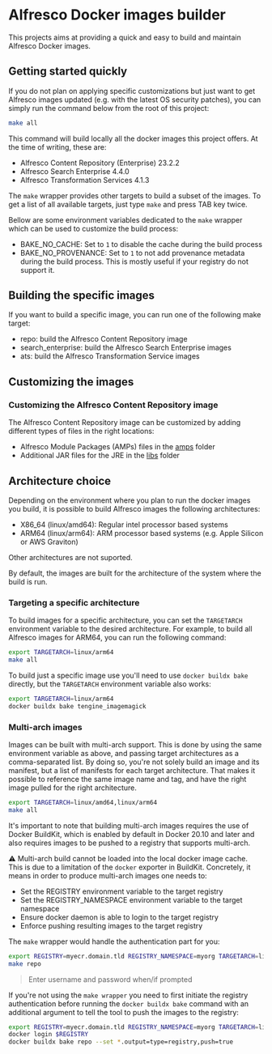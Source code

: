 # Alfresco Docker images builder

This projects aims at providing a quick and easy to build and maintain Alfresco
Docker images.

## Getting started quickly

If you do not plan on applying specific customizations but just want to get
Alfresco images updated (e.g. with the latest OS security patches), you can
simply run the command below from the root of this project:

```bash
make all
```

This command will build locally all the docker images this project offers.
At the time of writing, these are:

* Alfresco Content Repository (Enterprise) 23.2.2
* Alfresco Search Enterprise 4.4.0
* Alfresco Transformation Services 4.1.3

The `make` wrapper provides other targets to build a subset of the images.
To get a list of all available targets, just type `make` and press TAB key
twice.

Bellow are some environment variables dedicated to the `make` wrapper which
can be used to customize the build process:

* BAKE_NO_CACHE: Set to `1` to disable the cache during the build process
* BAKE_NO_PROVENANCE: Set to `1` to not add provenance metadata during the build
  process. This is mostly useful if your registry do not support it.

## Building the specific images

If you want to build a specific image, you can run one of the following make target:

* repo: build the Alfresco Content Repository image
* search_enterprise: build the Alfresco Search Enterprise images
* ats: build the Alfresco Transformation Service images

## Customizing the images

### Customizing the Alfresco Content Repository image

The Alfresco Content Repository image can be customized by adding different
types of files in the right locations:

* Alfresco Module Packages (AMPs) files in the [amps](repository/amps/README.md)
  folder
* Additional JAR files for the JRE in the [libs](repository/libs/README.md) folder

## Architecture choice

Depending on the environment where you plan to run the docker images you build,
it is possible to build Alfresco images the following architectures:

* X86_64 (linux/amd64): Regular intel processor based systems
* ARM64 (linux/arm64): ARM processor based systems (e.g. Apple Silicon or AWS
  Graviton)

Other architectures are not suported.

By default, the images are built for the architecture of the system where the
build is run.

### Targeting a specific architecture

To build images for a specific architecture, you can set the `TARGETARCH`
environment variable to the desired architecture.
For example, to build all Alfresco images for ARM64, you can run the following
command:

```sh
export TARGETARCH=linux/arm64
make all
```

To build just a specific image use you'll need to use `docker buildx bake`
directly, but the `TARGETARCH` environment variable also works:

```sh
export TARGETARCH=linux/arm64
docker buildx bake tengine_imagemagick
```

### Multi-arch images

Images can be built with multi-arch support. This is done by using the
same environment variable as above, and passing target architectures as a
comma-separated list.
By doing so, you're not solely build an image and its manifest, but a list of
manifests for each target architecture. That makes it possible to reference the
same image name and tag, and have the right image pulled for the right
architecture.

```sh
export TARGETARCH=linux/amd64,linux/arm64
make all
```

It's important to note that building multi-arch images requires the use of
Docker BuildKit, which is enabled by default in Docker 20.10 and later and
also requires images to be pushed to a registry that supports multi-arch.

:warning: Multi-arch build cannot be loaded into the local docker image cache.
This is due to a limitation of the `docker` exporter in BuildKit.
Concretely, it means in order to produce multi-arch images one needs to:

* Set the REGISTRY environment variable to the target registry
* Set the REGISTRY_NAMESPACE environment variable to the target namespace
* Ensure docker daemon is able to login to the target registry
* Enforce pushing resulting images to the target registry

The `make` wrapper would handle the authentication part for you:

```sh
export REGISTRY=myecr.domain.tld REGISTRY_NAMESPACE=myorg TARGETARCH=linux/amd64,linux/arm64
make repo
```

> Enter username and password when/if prompted

If you're not using the `make wrapper` you need to first initiate the registry
authentication before running the `docker buildx bake` command with an
additional argument to tell the tool to push the images to the registry:

```sh
export REGISTRY=myecr.domain.tld REGISTRY_NAMESPACE=myorg TARGETARCH=linux/amd64,linux/arm64
docker login $REGISTRY
docker buildx bake repo --set *.output=type=registry,push=true
```
